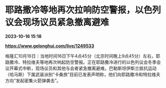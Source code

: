 # 耶路撒冷等地再次拉响防空警报，以色列议会现场议员紧急撤离避难

**2023-10-16 15:18**

**https://www.gelonghui.com/live/1249533**

格隆汇10月16日｜当地时间16日下午4点45分（北京时间晚上9点45分）左右，耶路撒冷、特拉维夫等地再次响起防空警报。正在耶路撒冷进行的以色列议会冬季会议开幕式中断，现场议员和其他与会者紧急撤离避难。巴勒斯坦伊斯兰抵抗运动（哈马斯）下属武装派别“卡桑旅”目前已发表声明称，他们向耶路撒冷和特拉维夫方向“发起密集火箭弹袭击”。